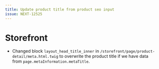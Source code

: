 ```yaml
---
title: Update product title from product seo input
issue: NEXT-12525
---
```

# Storefront
* Changed block `layout_head_title_inner` in `/storefront/page/product-detail/meta.html.twig` to overwrite the product title if we have data from `page.metaInformation.metaTitle`.
